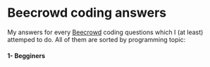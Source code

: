 # Beecrowd coding answers

My answers for every [Beecrowd](https://www.beecrowd.com.br/judge/en/profile/652440) coding questions which I (at least) attemped to do. All of them are sorted by programming topic:

#### 1- Begginers 